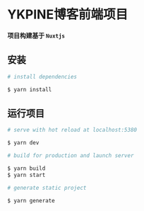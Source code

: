 # YKPINE博客前端项目

**项目构建基于 `Nuxtjs`**

## 安装

``` bash
# install dependencies

$ yarn install
```

## 运行项目

``` bash
# serve with hot reload at localhost:5380

$ yarn dev

# build for production and launch server

$ yarn build
$ yarn start

# generate static project

$ yarn generate
```
